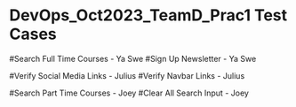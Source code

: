 # DevOps_Oct2023_TeamD_Prac1 Test Cases

#Search Full Time Courses - Ya Swe
#Sign Up Newsletter - Ya Swe


#Verify Social Media Links - Julius
#Verify Navbar Links - Julius

#Search Part Time Courses - Joey
#Clear All Search Input - Joey

